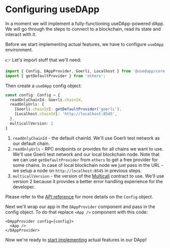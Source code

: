 # Configuring useDApp

In a moment we will implement a fully-functioning useDApp-powered dApp.
We will go through the steps to connect to a blockchain, read its state and interact with it.

Before we start implementing actual features, we have to configure `useDApp` environment.

👉 Let's import stuff that we'll need:

```ts title="packages/frontend/src/index.tsx"
import { Config, DAppProvider, Goerli, Localhost } from '@usedapp/core';
import { getDefaultProvider } from 'ethers';
```

Then create a `useDApp` config object:

```ts title="packages/frontend/src/index.tsx"
const config: Config = {
  readOnlyChainId: Goerli.chainId,
  readOnlyUrls: {
    [Goerli.chainId]: getDefaultProvider('goerli'),
    [Localhost.chainId]: 'http://localhost:8545',
  },
  multicallVersion: 2
}
```

1. `readOnlyChainId` - the default chainId. We'll use Goerli test network as our default chain.
2. `readOnlyUrls` - RPC endpoints or provides for all chains we want to use. We'll use Goerli test network and our local blockchain node. Note that we can use `getDefaultProvider` from `ethers` to get a free provider for some chains. In case of local blockchain node we just pass in the URL - we setup a node on `http://localhost:8545` in previous steps.
3. `multicallVersion` - the version of the [Multicall](../02-Guides/02-Reading/05-Multicall.md) contract to use. We'll use version 2 because it provides a better error handling experience for the developer.

Please refer to the [API reference](../03-API%20Reference/03-Models.mdx#config) for more details on the `Config` object.

Next we'll wrap our app in the `DAppProvider` component and pass in the config object. To do that replace `<App />` component with this code:

```tsx title="packages/frontend/src/index.tsx"
<DAppProvider config={config}>
  <App />
</DAppProvider>
```

Now we're ready to [start implementing](./Exercise1) actual features in our DApp!
